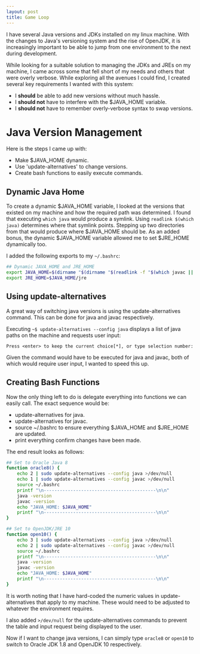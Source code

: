 ```yaml
---
layout: post
title: Game Loop
---
```


I have several Java versions and JDKs installed on my linux machine. With the changes to
Java's versioning system and the rise of OpenJDK, it is increasingly important to be able to jump from one
environment to the next during development.

While looking for a suitable solution to managing the JDKs and JREs on my machine, I came across some that
fell short of my needs and others that were overly verbose. While exploring all the avenues I could find,
I created several key requirements I wanted with this system:

- I **should** be able to add new versions without much hassle.
- I **should not** have to interfere with the $JAVA_HOME variable.
- I **should not** have to remember overly-verbose syntax to swap versions.

# Java Version Management
Here is the steps I came up with:

- Make $JAVA_HOME dynamic.
- Use 'update-alternatives' to change versions.
- Create bash functions to easily execute commands.

## Dynamic Java Home

To create a dynamic $JAVA_HOME variable, I looked at the versions that existed on my machine and how the required
path was determined. I found that executing `which java` would produce a symlink. Using `readlink $(which java)`
determines where that symlink points. Stepping up two directories from that would produce where $JAVA_HOME should be.
As an added bonus, the dynamic $JAVA_HOME variable allowed me to set $JRE_HOME dynamically too.

I added the following exports to my `~/.bashrc`:

```bash
## Dynamic JAVA_HOME and JRE_HOME
export JAVA_HOME=$(dirname "$(dirname "$(readlink -f "$(which javac || which java)")")")
export JRE_HOME=$JAVA_HOME/jre
```

## Using update-alternatives

A great way of switching java versions is using the update-alternatives command. This can be done for java and javac
respectively.

Executing `~$ update-alternatives --config java` displays a list of java paths on the machine and requests user input:

`Press <enter> to keep the current choice[*], or type selection number: `

Given the command would have to be executed for java and javac, both of which would require user input, I wanted
to speed this up.

## Creating Bash Functions

Now the only thing left to do is delegate everything into functions we can easily call. The exact sequence would be:
- update-alternatives for java.
- update-alternatives for javac.
- source ~/.bashrc to ensure everything $JAVA_HOME and $JRE_HOME are updated.
- print everything confirm changes have been made.

The end result looks as follows:
```bash
## Set to Oracle Java 8
function oracle8() {
	echo 2 | sudo update-alternatives --config java >/dev/null
	echo 1 | sudo update-alternatives --config javac >/dev/null
	source ~/.bashrc
	printf "\n------------------------------------------\n\n"
	java -version
	javac -version
	echo "JAVA_HOME: $JAVA_HOME"
	printf "\n------------------------------------------\n\n"
}

## Set to OpenJDK/JRE 10
function open10() {
	echo 3 | sudo update-alternatives --config java >/dev/null
	echo 2 | sudo update-alternatives --config javac >/dev/null
	source ~/.bashrc
	printf "\n------------------------------------------\n\n"
	java -version
	javac -version
	echo "JAVA_HOME: $JAVA_HOME"
	printf "\n------------------------------------------\n\n"
}
```
It is worth noting that I have hard-coded the numeric values in update-alternatives that apply to my machine.
These would need to be adjusted to whatever the environment requires.

I also added `>/dev/null` for the update-alternatives commands to prevent the table and input request being
displayed to the user.

Now if I want to change java versions, I can simply type `oracle8` or `open10` to switch to
Oracle JDK 1.8 and OpenJDK 10 respectively.